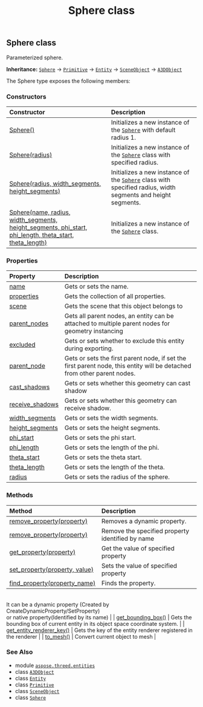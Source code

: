 ﻿---
title: Sphere class
second_title: Aspose.3D for Python via .NET API References
description: 
type: docs
weight: 340
url: /python-net/aspose.threed.entities/sphere/
is_root: false
---

## Sphere class

Parameterized sphere.



**Inheritance:** [`Sphere`](/3d/python-net/aspose.threed.entities/sphere) → 
[`Primitive`](/3d/python-net/aspose.threed.entities/primitive) → 
[`Entity`](/3d/python-net/aspose.threed/entity) → 
[`SceneObject`](/3d/python-net/aspose.threed/sceneobject) → 
[`A3DObject`](/3d/python-net/aspose.threed/a3dobject)



The Sphere type exposes the following members:

### Constructors
| Constructor | Description |
| :- | :- |
| [Sphere()](/3d/python-net/aspose.threed.entities/sphere/__init__/#) | Initializes a new instance of the [`Sphere`](/3d/python-net/aspose.threed.entities/sphere) with default radius 1. |
| [Sphere(radius)](/3d/python-net/aspose.threed.entities/sphere/__init__/#float) | Initializes a new instance of the [`Sphere`](/3d/python-net/aspose.threed.entities/sphere) class with specified radius. |
| [Sphere(radius, width_segments, height_segments)](/3d/python-net/aspose.threed.entities/sphere/__init__/#float-int-int) | Initializes a new instance of the [`Sphere`](/3d/python-net/aspose.threed.entities/sphere) class with specified radius, width segments and height segments. |
| [Sphere(name, radius, width_segments, height_segments, phi_start, phi_length, theta_start, theta_length)](/3d/python-net/aspose.threed.entities/sphere/__init__/#str-float-int-int-float-float-float-float) | Initializes a new instance of the [`Sphere`](/3d/python-net/aspose.threed.entities/sphere) class. |


### Properties
| Property | Description |
| :- | :- |
| [name](/3d/python-net/aspose.threed.entities/sphere/name) | Gets or sets the name. |
| [properties](/3d/python-net/aspose.threed.entities/sphere/properties) | Gets the collection of all properties. |
| [scene](/3d/python-net/aspose.threed.entities/sphere/scene) | Gets the scene that this object belongs to |
| [parent_nodes](/3d/python-net/aspose.threed.entities/sphere/parent_nodes) | Gets all parent nodes, an entity can be attached to multiple parent nodes for geometry instancing |
| [excluded](/3d/python-net/aspose.threed.entities/sphere/excluded) | Gets or sets whether to exclude this entity during exporting. |
| [parent_node](/3d/python-net/aspose.threed.entities/sphere/parent_node) | Gets or sets the first parent node, if set the first parent node, this entity will be detached from other parent nodes. |
| [cast_shadows](/3d/python-net/aspose.threed.entities/sphere/cast_shadows) | Gets or sets whether this geometry can cast shadow |
| [receive_shadows](/3d/python-net/aspose.threed.entities/sphere/receive_shadows) | Gets or sets whether this geometry can receive shadow. |
| [width_segments](/3d/python-net/aspose.threed.entities/sphere/width_segments) | Gets or sets the width segments. |
| [height_segments](/3d/python-net/aspose.threed.entities/sphere/height_segments) | Gets or sets the height segments. |
| [phi_start](/3d/python-net/aspose.threed.entities/sphere/phi_start) | Gets or sets the phi start. |
| [phi_length](/3d/python-net/aspose.threed.entities/sphere/phi_length) | Gets or sets the length of the phi. |
| [theta_start](/3d/python-net/aspose.threed.entities/sphere/theta_start) | Gets or sets the theta start. |
| [theta_length](/3d/python-net/aspose.threed.entities/sphere/theta_length) | Gets or sets the length of the theta. |
| [radius](/3d/python-net/aspose.threed.entities/sphere/radius) | Gets or sets the radius of the sphere. |


### Methods
| Method | Description |
| :- | :- |
| [remove_property(property)](/3d/python-net/aspose.threed.entities/sphere/remove_property/#Property) | Removes a dynamic property. |
| [remove_property(property)](/3d/python-net/aspose.threed.entities/sphere/remove_property/#str) | Remove the specified property identified by name |
| [get_property(property)](/3d/python-net/aspose.threed.entities/sphere/get_property/#str) | Get the value of specified property |
| [set_property(property, value)](/3d/python-net/aspose.threed.entities/sphere/set_property/#str-any) | Sets the value of specified property |
| [find_property(property_name)](/3d/python-net/aspose.threed.entities/sphere/find_property/#str) | Finds the property.<br/>It can be a dynamic property (Created by CreateDynamicProperty/SetProperty) <br/>or native property(Identified by its name) |
| [get_bounding_box()](/3d/python-net/aspose.threed.entities/sphere/get_bounding_box/#) | Gets the bounding box of current entity in its object space coordinate system. |
| [get_entity_renderer_key()](/3d/python-net/aspose.threed.entities/sphere/get_entity_renderer_key/#) | Gets the key of the entity renderer registered in the renderer |
| [to_mesh()](/3d/python-net/aspose.threed.entities/sphere/to_mesh/#) | Convert current object to mesh |



### See Also
* module [`aspose.threed.entities`](..)
* class [`A3DObject`](/3d/python-net/aspose.threed/a3dobject)
* class [`Entity`](/3d/python-net/aspose.threed/entity)
* class [`Primitive`](/3d/python-net/aspose.threed.entities/primitive)
* class [`SceneObject`](/3d/python-net/aspose.threed/sceneobject)
* class [`Sphere`](/3d/python-net/aspose.threed.entities/sphere)
